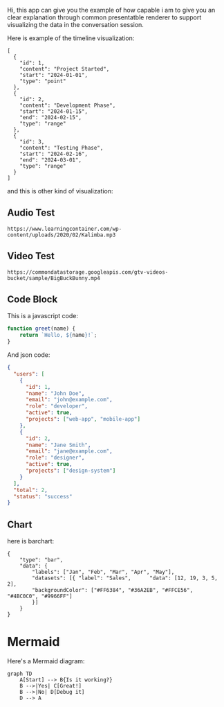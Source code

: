Hi, this app can give you the example of how capable i am to give you an clear explanation through common presentatble
renderer to support visualizing the data in the conversation session.

Here is  example of the timeline visualization:

```timeline
[
  {
    "id": 1,
    "content": "Project Started",
    "start": "2024-01-01",
    "type": "point"
  },
  {
    "id": 2,
    "content": "Development Phase",
    "start": "2024-01-15",
    "end": "2024-02-15",
    "type": "range"
  },
  {
    "id": 3,
    "content": "Testing Phase",
    "start": "2024-02-16",
    "end": "2024-03-01",
    "type": "range"
  }
]
```

and this is other kind of visualization:
## Audio Test

```audio
https://www.learningcontainer.com/wp-content/uploads/2020/02/Kalimba.mp3
```

## Video Test

```video
https://commondatastorage.googleapis.com/gtv-videos-bucket/sample/BigBuckBunny.mp4
```

## Code Block

This is a javascript code:

```javascript
function greet(name) {
    return `Hello, ${name}!`;
}
```

And json code:

```json
{
  "users": [
    {
      "id": 1,
      "name": "John Doe",
      "email": "john@example.com",
      "role": "developer",
      "active": true,
      "projects": ["web-app", "mobile-app"]
    },
    {
      "id": 2,
      "name": "Jane Smith",
      "email": "jane@example.com",
      "role": "designer",
      "active": true,
      "projects": ["design-system"]
    }
  ],
  "total": 2,
  "status": "success"
}
```

## Chart
here is barchart:

```chart
{
    "type": "bar",
    "data": {
        "labels": ["Jan", "Feb", "Mar", "Apr", "May"],
        "datasets": [{ "label": "Sales",      "data": [12, 19, 3, 5, 2],
        "backgroundColor": ["#FF6384", "#36A2EB", "#FFCE56", "#4BC0C0", "#9966FF"]
        }]
    }
}
```
# Mermaid
Here's a Mermaid diagram:
```mermaid
graph TD
    A[Start] --> B{Is it working?}
    B -->|Yes| C[Great!]
    B -->|No| D[Debug it]
    D --> A
```